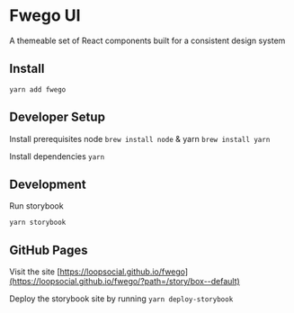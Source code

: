 # Fwego UI

A themeable set of React components built for a consistent design system

## Install

```
yarn add fwego
```

## Developer Setup

Install prerequisites node `brew install node` & yarn `brew install yarn`

Install dependencies `yarn`

## Development

Run storybook

```
yarn storybook
```

## GitHub Pages

Visit the site [https://loopsocial.github.io/fwego](https://loopsocial.github.io/fwego/?path=/story/box--default)

Deploy the storybook site by running `yarn deploy-storybook`
